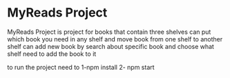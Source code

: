 # MyReads Project

MyReads Project is project for books that contain three shelves 
can put which book you need in any shelf and move book from one shelf to another shelf 
can add new book by search about specific book and choose what shelf need to add the book to it 

to run the project need to 
1-npm install 
2- npm start 
